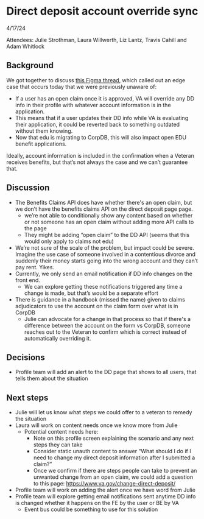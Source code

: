 # Direct deposit account override sync

4/17/24

Attendees: Julie Strothman, Laura Willwerth, Liz Lantz, Travis Cahill and Adam Whitlock

## Background
We got together to discuss [this Figma thread](https://www.figma.com/file/CUR39JNnF2CS8SidGiWmYG/Profile---Direct-Deposit?type=design&node-id=375-8435&mode=design&t=zcrFlCxeM64W1hBr-11), which called out an edge case that occurs today that we were previously unaware of:
- If a user has an open claim once it is approved, VA will override any DD info in their profile with whatever account information is in the application.
- This means that if a user updates their DD info while VA is evaluating their application, it could be reverted back to something outdated without them knowing.
- Now that edu is migrating to CorpDB, this will also impact open EDU benefit applications.

Ideally, account information is included in the confirmation when a Veteran receives benefits, but that’s not always the case and we can’t guarantee that.

## Discussion
- The Benefits Claims API does have whether there's an open claim, but we don’t have the benefits claims API on the direct deposit page page.
  - we’re not able to conditionally show any content based on whether or not someone has an open claim without adding more  API calls to the page
  - They might be adding “open claim” to the DD API (seems that this would only apply to claims not edu)
- We’re not sure of the scale of the problem, but impact could be severe. Imagine the use case of someone involved in a contentious divorce and suddenly their money starts going into the wrong account and they can’t pay rent. Yikes.
- Currently, we only send an email notification if DD info changes on the front end. 
  - We can explore getting these notifications triggered any time a change is made, but that’s would be a separate effort
- There is guidance in a handbook (missed the name) given to claims adjudicators to use the account on the claim form over what is in CorpDB
  - Julie can advocate for a change in that process so that if there's a difference between the account on the form vs CorpDB, someone reaches out to the Veteran to confirm which is correct instead of automatically overriding it.

## Decisions
- Profile team will add an alert to the DD page that shows to all users, that tells them about the situation

## Next steps
- Julie will let us know what steps we could offer to a veteran to remedy the situation
- Laura will work on content needs once we know more from Julie
  - Potential content needs here: 
    - Note on this profile screen explaining the scenario and any next steps they can take
    - Consider static unauth content to answer “What should I do if I need to change my direct deposit information after I submitted a claim?”
    - Once we confirm if there are steps people can take to prevent an unwanted change from an open claim, we could add a question to this page: https://www.va.gov/change-direct-deposit/
- Profile team will work on adding the alert once we have word from Julie
- Profile team will explore getting email notifications sent anytime DD info is changed whether it happens on the FE by the user or BE by VA
  - Event bus could be something to use for this solution

